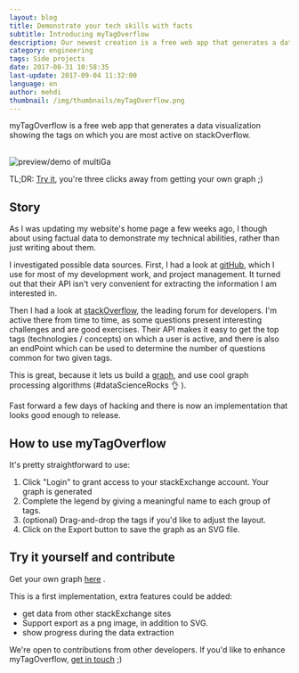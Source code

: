 ```yaml
---
layout: blog
title: Demonstrate your tech skills with facts
subtitle: Introducing myTagOverflow
description: Our newest creation is a free web app that generates a data visualization showing the tags on which you are most active on stackOverflow.
category: engineering
tags: Side projects
date: 2017-08-31 10:58:35
last-update: 2017-09-04 11:32:00
language: en
author: mehdi
thumbnail: /img/thumbnails/myTagOverflow.png
---
```


myTagOverflow is a free web app that generates a data visualization showing the tags on which you are most active on stackOverflow.

<br/>
<img src="/img/myTagOverflow-demo.jpg" alt="preview/demo of multiGa" class="u-img-responsive fa-border"/>
<br/>

TL;DR: [Try it](https://mango-is.com/tools/myTagOverflow/), you're three clicks away from getting your own graph ;)

## Story

As I was updating my website's home page a few weeks ago, I though about using factual data to demonstrate my technical abilities, rather than just writing about them.

I investigated possible data sources. First, I had a look at [gitHub](https://github.com/), which I use for most of my development work, and project management. It turned out that their API isn't very convenient for extracting the information I am interested in.

Then I had a look at [stackOverflow](http://stackoverflow.com/), the leading forum for developers. I'm active there from time to time, as some questions present interesting challenges and are good exercises. Their API makes it easy to get the top tags (technologies / concepts) on which a user is active, and there is also an endPoint which can be used to determine the number of questions common for two given tags.

This is great, because it lets us build a [graph](https://en.wikipedia.org/wiki/Graph_(discrete_mathematics)), and use cool graph processing algorithms (#dataScienceRocks 👌 ).

Fast forward a few days of hacking and there is now an implementation that looks good enough to release.

## How to use myTagOverflow

It's pretty straightforward to use:

1. Click "Login" to grant access to your stackExchange account. Your graph is generated
2. Complete the legend by giving a meaningful name to each group of tags.
3. (optional) Drag-and-drop the tags if you'd like to adjust the layout.
4. Click on the Export button to save the graph as an SVG file.

## Try it yourself and contribute

Get your own graph <a href="https://mango-is.com/tools/myTagOverflow/">here</a> .

This is a first implementation, extra features could be added:
* get data from other stackExchange sites
* Support export as a png image, in addition to SVG.
* show progress during the data extraction

We're open to contributions from other developers. If you'd like to enhance myTagOverflow, [get in touch](https://github.com/Mango-information-systems/mango-is-website/labels/myTagOverflow) ;)
